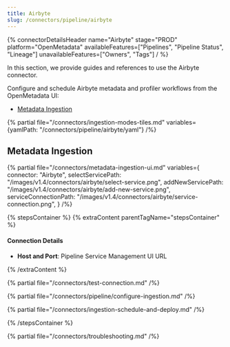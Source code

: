 ```yaml
---
title: Airbyte
slug: /connectors/pipeline/airbyte
---
```


{% connectorDetailsHeader
name="Airbyte"
stage="PROD"
platform="OpenMetadata"
availableFeatures=["Pipelines", "Pipeline Status", "Lineage"]
unavailableFeatures=["Owners", "Tags"]
/ %}

In this section, we provide guides and references to use the Airbyte connector.

Configure and schedule Airbyte metadata and profiler workflows from the OpenMetadata UI:

- [Metadata Ingestion](#metadata-ingestion)

{% partial file="/connectors/ingestion-modes-tiles.md" variables={yamlPath: "/connectors/pipeline/airbyte/yaml"} /%}

## Metadata Ingestion

{% partial 
  file="/connectors/metadata-ingestion-ui.md" 
  variables={
    connector: "Airbyte", 
    selectServicePath: "/images/v1.4/connectors/airbyte/select-service.png",
    addNewServicePath: "/images/v1.4/connectors/airbyte/add-new-service.png",
    serviceConnectionPath: "/images/v1.4/connectors/airbyte/service-connection.png",
} 
/%}

{% stepsContainer %}
{% extraContent parentTagName="stepsContainer" %}

#### Connection Details

- **Host and Port**: Pipeline Service Management UI URL

{% /extraContent %}

{% partial file="/connectors/test-connection.md" /%}

{% partial file="/connectors/pipeline/configure-ingestion.md" /%}

{% partial file="/connectors/ingestion-schedule-and-deploy.md" /%}

{% /stepsContainer %}

{% partial file="/connectors/troubleshooting.md" /%}
